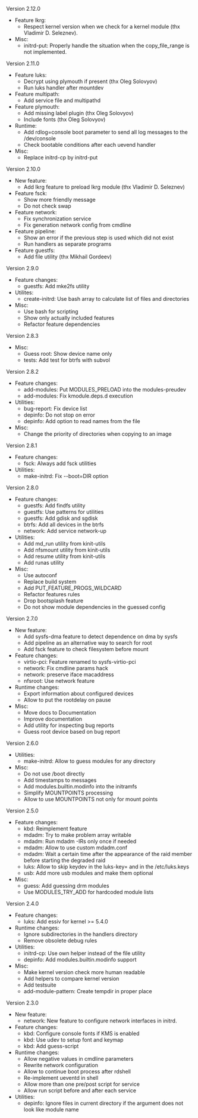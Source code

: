 Version 2.12.0

- Feature lkrg:
  + Respect kernel version when we check for a kernel module (thx Vladimir D. Seleznev).
- Misc:
  + initrd-put: Properly handle the situation when the copy_file_range is not
    implemented.

Version 2.11.0

- Feature luks:
  + Decrypt using plymouth if present (thx Oleg Solovyov)
  + Run luks handler after mountdev
- Feature multipath:
  + Add service file and multipathd
- Feature plymouth:
  + Add missing label plugin (thx Oleg Solovyov)
  + Include fonts (thx Oleg Solovyov)
- Runtime:
  + Add rdlog=console boot parameter to send all log messages to the /dev/console
  + Check bootable conditions after each uevend handler
- Misc:
  + Replace initrd-cp by initrd-put

Version 2.10.0

- New feature:
  + Add lkrg feature to preload lkrg module (thx Vladimir D. Seleznev)
- Feature fsck:
  + Show more friendly message
  + Do not check swap
- Feature network:
  + Fix synchronization service
  + Fix generation network config from cmdline
- Feature pipeline:
  + Show an error if the previous step is used which did not exist
  + Run handlers as separate programs
- Feature guestfs:
  + Add file utility (thx Mikhail Gordeev)

Version 2.9.0

- Feature changes:
  + guestfs: Add mke2fs utility
- Utilites:
  + create-initrd: Use bash array to calculate list of files and directories
- Misc:
  + Use bash for scripting
  + Show only actually included features
  + Refactor feature dependencies

Version 2.8.3

- Misc:
  + Guess root: Show device name only
  + tests: Add test for btrfs with subvol

Version 2.8.2

- Feature changes:
  + add-modules: Put MODULES_PRELOAD into the modules-preudev
  + add-modules: Fix kmodule.deps.d execution
- Utilities:
  + bug-report: Fix device list
  + depinfo: Do not stop on error
  + depinfo: Add option to read names from the file
- Misc:
  + Change the priority of directories when copying to an image

Version 2.8.1

- Feature changes:
  + fsck: Always add fsck utilities
- Utilities:
  + make-initrd: Fix --boot=DIR option

Version 2.8.0

- Feature changes:
  + guestfs: Add findfs utility
  + guestfs: Use patterns for utilities
  + guestfs: Add gdisk and sgdisk
  + btrfs: Add all devices in the btrfs
  + network: Add service network-up
- Utilities:
  + Add md_run utility from kinit-utils
  + Add nfsmount utility from kinit-utils
  + Add resume utility from kinit-utils
  + Add runas utility
- Misc:
  + Use autoconf
  + Replace build system
  + Add PUT_FEATURE_PROGS_WILDCARD
  + Refactor features rules
  + Drop bootsplash feature
  + Do not show module dependencies in the guessed config

Version 2.7.0

- New feature:
  + Add sysfs-dma feature to detect dependence on dma by sysfs
  + Add pipeline as an alternative way to search for root
  + Add fsck feature to check filesystem before mount
- Feature changes:
  + virtio-pci: Feature renamed to sysfs-virtio-pci
  + network: Fix cmdline params hack
  + network: preserve iface macaddress
  + nfsroot: Use network feature
- Runtime changes:
  + Export information about configured devices
  + Allow to put the rootdelay on pause
- Misc:
  + Move docs to Documentation
  + Improve documentation
  + Add utility for inspecting bug reports
  + Guess root device based on bug report

Version 2.6.0

- Utilities:
  + make-initrd: Allow to guess modules for any directory
- Misc:
  + Do not use /boot directly
  + Add timestamps to messages
  + Add modules.builtin.modinfo into the initramfs
  + Simplify MOUNTPOINTS processing
  + Allow to use MOUNTPOINTS not only for mount points

Version 2.5.0

- Feature changes:
  + kbd: Reimplement feature
  + mdadm: Try to make problem array writable
  + mdadm: Run mdadm -IRs only once if needed
  + mdadm: Allow to use custom mdadm.conf
  + mdadm: Wait a certain time after the appearance of the raid
    member before starting the degraded raid
  + luks: Allow to skip keydev in the luks-key= and in the /etc/luks.keys
  + usb: Add more usb modules and make them optional
- Misc:
  + guess: Add guessing drm modules
  + Use MODULES_TRY_ADD for hardcoded module lists

Version 2.4.0

- Feature changes:
  + luks: Add essiv for kernel >= 5.4.0
- Runtime changes:
  + Ignore subdirectories in the handlers directory
  + Remove obsolete debug rules
- Utilities:
  + initrd-cp: Use own helper instead of the file utility
  + depinfo: Add modules.builtin.modinfo support
- Misc:
  + Make kernel version check more human readable
  + Add helpers to compare kernel version
  + Add testsuite
  + add-module-pattern: Create tempdir in proper place

Version 2.3.0

- New feature:
  + network: New feature to configure network interfaces in initrd.
- Feature changes:
  + kbd: Configure console fonts if KMS is enabled
  + kbd: Use udev to setup font and keymap
  + kbd: Add guess-script
- Runtime changes:
  + Allow negative values in cmdline parameters
  + Rewrite network configuration
  + Allow to continue boot process after rdshell
  + Re-implement ueventd in shell
  + Allow more than one pre/post script for service
  + Allow run script before and after each service
- Utilities:
  + depinfo: Ignore files in current directory if the argument does
    not look like module name

